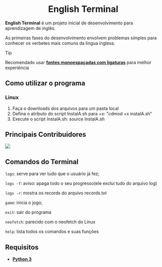<h1 align="center">English Terminal</h1>

**English Terminal** é um projeto inicial de desenvolvimento para aprendizagem de inglês.

As primeiras fases do desenvolvimento envolvem problemas simples para conhecer os verbetes mais comuns da lingua inglesa.

> [!TIP]
> Recomendado usar [**fontes monoespaçadas com ligaturas**](https://www.jetbrains.com/lp/mono/) para melhor experiência

## Como utilizar o programa
### Linux
1. Faça o downloads dos arquivos para um pasta local
1. Defina o atributo do script InstalA.sh para +x: "cdmod +x instalA.sh"
1. Execute o script InstalA.sh: source InstalA.sh


## Principais Contribuidores

<a href="https://github.com/xvierdev/EnglishTerminal/graphs/contributors">
  <img src="https://contrib.rocks/image?repo=xvierdev/EnglishTerminal" />
</a>

## Comandos do Terminal

```logs```: serve para ver tudo que o usuário já fez;

```logs -f```: aviso: apaga todo o seu progresso(ele excluí tudo do arquivo log)

```logs -r```: mostra os records do arquivo records.txt

```game```: inicia o jogo;

```exit```: sair do programa

```neofetch```: parecido com o neofetch do Linux

```help```: lista todos os comandos e suas funções

## Requisitos

- [**Python 3**](https://www.python.org/)